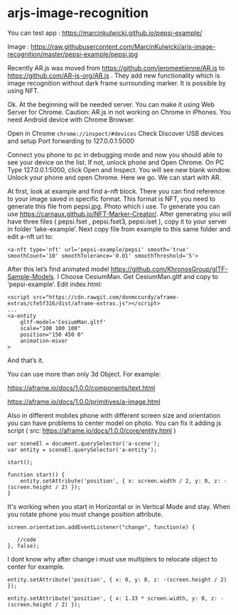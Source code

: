 # arjs-image-recognition

You can test app : https://marcinkulwicki.github.io/pepsi-example/


Image : https://raw.githubusercontent.com/MarcinKulwicki/arjs-image-recognition/master/pepsi-example/pepsi.jpg



Recently AR.js was moved from https://github.com/jeromeetienne/AR.js to https://github.com/AR-js-org/AR.js . They add new functionality which is image recognition without dark frame surrounding marker. It is possible by using NFT.

Ok. At the beginning will be needed server. You can make it using Web Server for Chrome.
Caution: AR.js in not working on Chrome in iPhones. You need Android device with Chrome Browser.

Open in Chrome ```chrome://inspect/#devices``` Check Discover USB devices and setup Port forwarding to 127.0.0.1:5000

Connect you phone to pc in debugging mode and now you should able to see your device on the list. If not, unlock phone and Open Chrome. On PC Type 127.0.0.1:5000, click Open and Inspect. You will see new blank window. Unlock your phone and open Chrome. Here we go. We can start with AR.

At first, look at example and find a-nft block. There you can find reference to your image saved in specific format. This format is NFT, you need to generate this file from pepsi.jpg. Photo which i use. To generate you can use https://carnaux.github.io/NFT-Marker-Creator/.
After generating you will have three files ( pepsi.fset , pepsi.fset3, pepsi.iset ), copy it to your server in folder ‘lake-example’. Next copy file from example to this same folder and edit a-nft url to:
```
<a-nft type='nft' url='pepsi-example/pepsi' smooth='true' smoothCount='10' smoothTolerance='0.01' smoothThreshold='5'>
```
After this let’s find animated model https://github.com/KhronosGroup/glTF-Sample-Models. I Choose CesiumMan. Get CesiumMan.gltf and copy to ‘pepsi-example’. Edit index.html:
```
<script src="https://cdn.rawgit.com/donmccurdy/aframe-extras/cfe5f316/dist/aframe-extras.js"></script>
...
<a-entity
    gltf-model='CesiumMan.gltf'
    scale="100 100 100"
    position="150 450 0"
    animation-mixer
>
```
And that’s it.

You can use more than only 3d Object. For example:

https://aframe.io/docs/1.0.0/components/text.html

https://aframe.io/docs/1.0.0/primitives/a-image.html

Also in different mobiles phone with different screen size and orientation you can have problems to center model on photo. You can fix it adding js script ( src: https://aframe.io/docs/1.0.0/core/entity.html )
```
var sceneEl = document.querySelector('a-scene');
var entity = sceneEl.querySelector('a-entity');

start();

function start() {
    entity.setAttribute('position', { x: screen.width / 2, y: 0, z: -(screen.height / 2) });
}
```
It's working when you start in Horizontal or in Vertical Mode and stay. When you rotate phone you must change position attribute.
 ```
 screen.orientation.addEventListener("change", function(e) {

    //code
 }, false);
 ```
 I dont know why after change i must use multiplers to relocate object to center for example.
 ```
 entity.setAttribute('position', { x: 0, y: 0, z: -(screen.height / 2) });
 
 entity.setAttribute('position', { x: 1.33 * screen.width, y: 0, z: -(screen.height / 2) });
 ```
